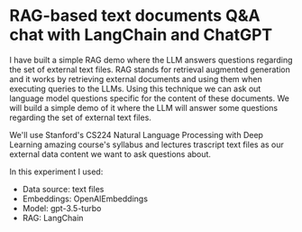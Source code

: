 # RAG-based text documents Q&A chat with LangChain and ChatGPT 

I have built a simple RAG demo where the LLM answers questions regarding the set of external text files. RAG stands for retrieval augmented generation and it works by retrieving external documents and using them when executing queries to the LLMs. Using this technique we can ask out language model questions specific for the content of these documents. We will build a simple demo of it where the LLM will answer some questions regarding the set of external text files.

We'll use Stanford's CS224 Natural Language Processing with Deep Learning amazing course's syllabus and lectures trascript text files as our external data content we want to ask questions about.

In this experiment I used:
* Data source: text files
* Embeddings: OpenAIEmbeddings
* Model: gpt-3.5-turbo
* RAG: LangChain
